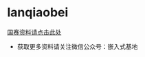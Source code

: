 # lanqiaobei

[国赛资料请点击此处](https://github.com/Lighter-z/51-Single-chip/tree/master/%E5%86%B3%E8%B5%9B)

* 获取更多资料请关注微信公众号：嵌入式基地


